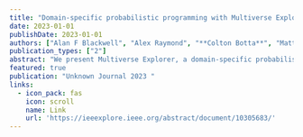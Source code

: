 ```yaml
---
title: "Domain-specific probabilistic programming with Multiverse Explorer"
date: 2023-01-01
publishDate: 2023-01-01
authors: ["Alan F Blackwell", "Alex Raymond", "**Colton Botta**", "Matthew Keenan", "William Hayter-Dalgliesh"]
publication_types: ["2"]
abstract: "We present Multiverse Explorer, a domain-specific probabilistic programming language presented as a visual language integrated with a domain world model. The interactive visualisation presents a Monte Carlo simulation over a causal graph, allowing the user to gain an overview and query alternative outcomes in a counterfactual manner. Separate graphs express the policies attributed to multiple heterogeneous agents. The outcomes of actions are visualised in an interactive 3D animation of the environment; in this work, we apply the Multiverse Explorer to multi-agent driving scenarios by extending the CARLA simulator. The Multiverse Explorer has been evaluated with a sample of technical non-specialists, demonstrating the potential of this approach to be used in design, audit, policy, litigation, and other contexts where the outcome of multi-agent decision scenarios must be investigated by professionals …"
featured: true
publication: "Unknown Journal 2023 "
links:
  - icon_pack: fas
    icon: scroll
    name: Link
    url: 'https://ieeexplore.ieee.org/abstract/document/10305683/'
---
```


